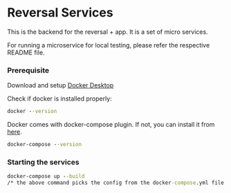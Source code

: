 # Reversal Services
This is the backend for the reversal + app. It is a set of micro services.

For running a microservice for local testing, please refer the respective README file.

### Prerequisite

Download and setup [Docker Desktop](https://www.docker.com/products/docker-desktop/)

Check if docker is installed properly:
```cmd
docker --version
```
Docker comes with docker-compose plugin. If not, you can install it from [here](https://docs.docker.com/compose/install/).
```cmd
docker-compose --version
```


### Starting the services

```cmd
docker-compose up --build
/* the above command picks the config from the docker-compose.yml file */
```



